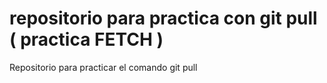 # repositorio para practica con git pull ( practica FETCH )
Repositorio para practicar el comando git pull

